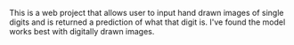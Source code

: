 This is a web project that allows user to input hand drawn images of single digits and is returned a prediction of what that digit is. I've found the model works best with digitally drawn images.
